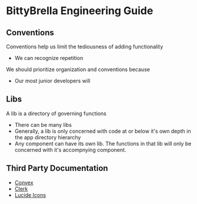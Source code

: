 # BittyBrella Engineering Guide

## Conventions

Conventions help us limit the tediousness of adding functionality

- We can recognize repetition

We should prioritize organization and conventions because

- Our most junior developers will

## Libs

A lib is a directory of governing functions

- There can be many libs
- Generally, a lib is only concerned with code at or below it's own depth in the app directory hierarchy
- Any component can have its own lib. The functions in that lib will only be concerned with it's accompnying component.

## Third Party Documentation

- [Convex](https://docs.convex.dev/home)
- [Clerk](https://clerk.com/docs/quickstarts/nextjs)
- [Lucide Icons](https://lucide.dev/guide/packages/lucide-react)
